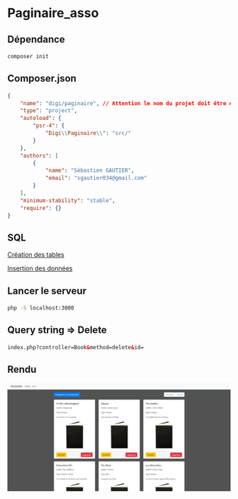 # Paginaire_asso


## Dépendance

```bash
composer init
```

## Composer.json

```json
{
    "name": "digi/paginaire", // Attention le nom du projet doit être exactement identique 
    "type": "project",
    "autoload": {
        "psr-4": {
            "Digi\\Paginaire\\": "src/"
        }
    },
    "authors": [
        {
            "name": "Sébastien GAUTIER",
            "email": "sgautier034@gmail.com"
        }
    ],
    "minimum-stability": "stable",
    "require": {}
}
```

## SQL

[Création des tables](/asset/sql/Books.sql)

[Insertion des données](/asset/sql/population.sql)


## Lancer le serveur

```bash
php -S localhost:3000
```

## Query string => Delete


```html
index.php?controller=Book&method=delete&id=
```

## Rendu

![Rendu](/asset/img/display_paginaire.png)
